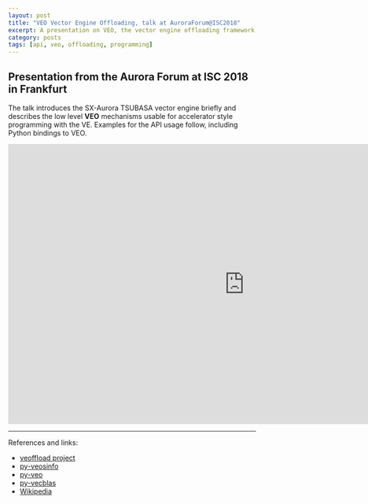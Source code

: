 ```yaml
---
layout: post
title: "VEO Vector Engine Offloading, talk at AuroraForum@ISC2018"
excerpt: A presentation on VEO, the vector engine offloading framework, introducing it's API.
category: posts
tags: [api, veo, offloading, programming]
---
```


## Presentation from the Aurora Forum at ISC 2018 in Frankfurt

The talk introduces the SX-Aurora TSUBASA vector engine briefly and
describes the low level **VEO** mechanisms usable for accelerator
style programming with the VE. Examples for the API usage follow,
including Python bindings to VEO.

<iframe src="https://docs.google.com/presentation/d/e/2PACX-1vRwjJ3y-F-6uYdzzFtkF9PJcxAttqqUtCtywgHI8-6mQT5j1DqkJNS9FLLzjq2icjrSuWDBRIZnwXoR/embed?start=false&loop=false&delayms=10000" frameborder="0" width="960" height="569" allowfullscreen="true" mozallowfullscreen="true" webkitallowfullscreen="true">
</iframe>


---

References and links:

* [veoffload project](https://github.com/SX-Aurora/veoffload)
* [py-veosinfo](https://github.com/SX-Aurora/py-veosinfo)
* [py-veo](https://github.com/SX-Aurora/py-veo)
* [py-vecblas](https://github.com/SX-Aurora/py-vecblas)
* [Wikipedia](https://en.wikipedia.org/wiki/SX-Aurora_TSUBASA)
